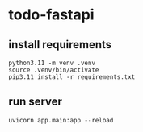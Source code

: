 # todo-fastapi

## install requirements
```
python3.11 -m venv .venv
source .venv/bin/activate
pip3.11 install -r requirements.txt
```

## run server
```
uvicorn app.main:app --reload
```
